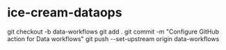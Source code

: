 # ice-cream-dataops



git checkout -b data-workflows
git add .
git commit -m "Configure GitHub action for Data workflows"
git push --set-upstream origin data-workflows